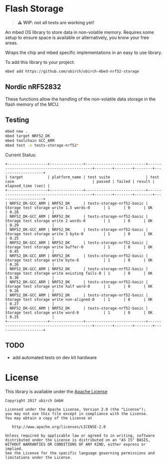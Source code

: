 # Flash Storage

> **⚠ WIP: not all tests are working yet!**

An mbed OS library to store data in non-volatile memory. Requires some
setup to ensure space is available or alternatively, you know your
free areas.

Wraps the chip and mbed specific implementations in an easy to use
library.

To add this library to your project:

```bash
mbed add https://github.com/ubirch/ubirch-mbed-nrf52-storage
```

## Nordic nRF52832

These functions allow the handling of the non-volatile data storage in
the flash memory of the MCU.

## Testing

```bash
mbed new .
mbed target NRF52_DK
mbed toolchain GCC_ARM
mbed test -n tests-storage-nrf52*
```

Current Status:

```
+------------------+---------------+---------------------------+---------------------------------------------+--------+--------+--------+--------------------+
| target           | platform_name | test suite                | test case                                   | passed | failed | result | elapsed_time (sec) |
+------------------+---------------+---------------------------+---------------------------------------------+--------+--------+--------+--------------------+
| NRF52_DK-GCC_ARM | NRF52_DK      | tests-storage-nrf52-basic | Storage test storage write 1.5 words-0      | 1      | 0      | OK     | 0.28               |
| NRF52_DK-GCC_ARM | NRF52_DK      | tests-storage-nrf52-basic | Storage test storage write 2 words-0        | 1      | 0      | OK     | 0.29               |
| NRF52_DK-GCC_ARM | NRF52_DK      | tests-storage-nrf52-basic | Storage test storage write 3 byte-0         | 1      | 0      | OK     | 0.25               |
| NRF52_DK-GCC_ARM | NRF52_DK      | tests-storage-nrf52-basic | Storage test storage write buffer-0         | 1      | 0      | OK     | 0.45               |
| NRF52_DK-GCC_ARM | NRF52_DK      | tests-storage-nrf52-basic | Storage test storage write byte-0           | 1      | 0      | OK     | 0.26               |
| NRF52_DK-GCC_ARM | NRF52_DK      | tests-storage-nrf52-basic | Storage test storage write existing fails-0 | 1      | 0      | OK     | 0.36               |
| NRF52_DK-GCC_ARM | NRF52_DK      | tests-storage-nrf52-basic | Storage test storage write half word-0      | 1      | 0      | OK     | 0.26               |
| NRF52_DK-GCC_ARM | NRF52_DK      | tests-storage-nrf52-basic | Storage test storage write non-aligned-0    | 1      | 0      | OK     | 0.27               |
| NRF52_DK-GCC_ARM | NRF52_DK      | tests-storage-nrf52-basic | Storage test storage write word-0           | 1      | 0      | OK     | 0.25               |
+------------------+---------------+---------------------------+---------------------------------------------+--------+--------+--------+--------------------+
```

## TODO

- add automated tests on dev kit hardware


# License

This library is available under the [Apache License](LICENSE)

```
Copyright 2017 ubirch GmbH

Licensed under the Apache License, Version 2.0 (the "License");
you may not use this file except in compliance with the License.
You may obtain a copy of the License at

   http://www.apache.org/licenses/LICENSE-2.0

Unless required by applicable law or agreed to in writing, software
distributed under the License is distributed on an "AS IS" BASIS,
WITHOUT WARRANTIES OR CONDITIONS OF ANY KIND, either express or implied.
See the License for the specific language governing permissions and
limitations under the License.
````


